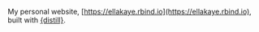 My personal website, [https://ellakaye.rbind.io](https://ellakaye.rbind.io), built with [{distill}](https://rstudio.github.io/distill/).
